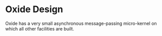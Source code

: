 # Oxide Design

Oxide has a very small asynchronous message-passing micro-kernel on which all other facilities are built.
